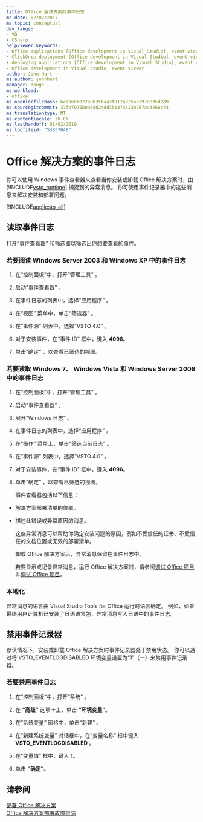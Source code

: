 ```yaml
---
title: Office 解决方案的事件日志
ms.date: 02/02/2017
ms.topic: conceptual
dev_langs:
- VB
- CSharp
helpviewer_keywords:
- Office applications [Office development in Visual Studio], event viewer
- ClickOnce deployment [Office development in Visual Studio], event viewer
- deploying applications [Office development in Visual Studio], event viewer
- Office development in Visual Studio, event viewer
author: John-Hart
ms.author: johnhart
manager: douge
ms.workload:
- office
ms.openlocfilehash: 6cca606022a8b35ba43f9174925aac978835d289
ms.sourcegitcommit: 37fb7075b0a65d2add3b137a5230767aa3266c74
ms.translationtype: MT
ms.contentlocale: zh-CN
ms.lasthandoff: 01/02/2019
ms.locfileid: "53857048"
---
```

# <a name="event-logging-for-office-solutions"></a>Office 解决方案的事件日志
  你可以使用 Windows 事件查看器来查看当你安装或卸载 Office 解决方案时，由 [!INCLUDE[vsto_runtime](../vsto/includes/vsto-runtime-md.md)] 捕捉到的异常消息。 你可使用事件记录器中的这些消息来解决安装和部署问题。  
  
 [!INCLUDE[appliesto_all](../vsto/includes/appliesto-all-md.md)]  
  
## <a name="read-the-event-log"></a>读取事件日志  
 打开“事件查看器”  和筛选器以筛选出你想要查看的事件。  
  
### <a name="to-read-the-event-log-in-windows-server-2003-and-windows-xp"></a>若要阅读 Windows Server 2003 和 Windows XP 中的事件日志  
  
1.  在“控制面板”中，打开“管理工具” 。  
  
2.  启动“事件查看器” 。  
  
3.  在事件日志的列表中，选择“应用程序” 。  
  
4.  在“视图”  菜单中，单击“筛选器” 。  
  
5.  在“事件源”  列表中，选择“VSTO 4.0” 。  
  
6.  对于安装事件，在“事件 ID”  框中，键入 **4096**。  
  
7.  单击“确定”  ，以查看已筛选的视图。  
  
### <a name="to-read-the-event-log-in-windows-7-windows-vista-and-windows-server-2008"></a>若要读取 Windows 7、 Windows Vista 和 Windows Server 2008 中的事件日志  
  
1. 在“控制面板”中，打开“管理工具” 。  
  
2. 启动“事件查看器” 。  
  
3. 展开“Windows 日志” 。  
  
4. 在事件日志的列表中，选择“应用程序” 。  
  
5. 在“操作”  菜单上，单击“筛选当前日志” 。  
  
6. 在“事件源”  列表中，选择“VSTO 4.0” 。  
  
7. 对于安装事件，在“事件 ID”  框中，键入 **4096**。  
  
8. 单击“确定”  ，以查看已筛选的视图。  
  
   事件查看器包括以下信息：  
  
- 解决方案部署清单的位置。  
  
- 描述此错误或异常原因的消息。  
  
  这些异常消息可以帮助你确定安装问题的原因，例如不受信任的证书、不受信任的文档位置或无效的部署清单。  
  
  卸载 Office 解决方案后，异常消息保留在事件日志中。  
  
  若要显示或记录异常消息，运行 Office 解决方案时，请参阅[调试 Office 项目](../vsto/debugging-office-projects.md)并[调试 Office 项目](../vsto/debugging-office-projects.md)。  
  
### <a name="localization"></a>本地化  
 异常消息的语言由 Visual Studio Tools for Office 运行时语言确定。 例如，如果最终用户计算机已安装了日语语言包，异常消息写入日语中的事件日志。  
  
## <a name="disable-the-event-logger"></a>禁用事件记录器  
 默认情况下，安装或卸载 Office 解决方案时事件记录器处于禁用状态。 你可以通过将 VSTO_EVENTLOGDISABLED 环境变量设置为“1”（一）来禁用事件记录器。  
  
### <a name="to-disable-the-event-log"></a>若要禁用事件日志  
  
1.  在“控制面板”中，打开“系统” 。  
  
2.  在 **“高级”** 选项卡上，单击 **“环境变量”**。  
  
3.  在“系统变量”  窗格中，单击“新建” 。  
  
4.  在“新建系统变量”  对话框中，在“变量名称”  框中键入 **VSTO_EVENTLOGDISABLED** 。  
  
5.  在“变量值”  框中，键入 **1**。  
  
6.  单击 **“确定”**。  
  
## <a name="see-also"></a>请参阅  
 [部署 Office 解决方案](../vsto/deploying-an-office-solution.md)   
 [Office 解决方案部署故障排除](../vsto/troubleshooting-office-solution-deployment.md)  
